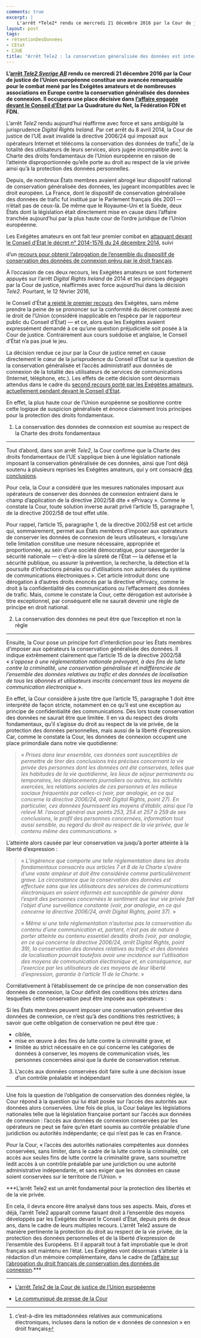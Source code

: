 ```yaml
---
comments: true
excerpt: |
    L'arrêt *Tele2* rendu ce mercredi 21 décembre 2016 par la Cour de justice de l'Union européenne constitue une avancée remarquable pour le combat mené par les Exégètes amateurs et de nombreuses associations en Europe contre la conservation généralisée des données de connexion. Il occupera une place décisive dans l'affaire engagée devant le Conseil d'État français.
layout: post
tags:
- rétentionDesDonnées
- CEtat
- CJUE
title: "Arrêt Tele2 : la conservation généralisée des données est interdite en Europe"
---
```


**L’[arrêt *Tele2 Sverige
AB*](http://curia.europa.eu/juris/document/document.jsf;jsessionid=9ea7d2dc30d52719d5fbc6b54cd0a9bea76fe611b947.e34KaxiLc3qMb40Rch0SaxyKbx10?text=&docid=186492&pageIndex=0&doclang=FR&mode=req&dir=&occ=first&part=1&cid=570156)
rendu ce mercredi 21 décembre 2016 par la Cour de justice de l’Union
européenne constitue une avancée remarquable pour le combat mené par les
Exégètes amateurs et de nombreuses associations en Europe contre la
conservation généralisée des données de connexion. Il occupera une place
décisive dans [l’affaire engagée devant le Conseil
d’État](https://exegetes.eu.org/dossiers/abrogationretention.html) par
La Quadrature du Net, la Fédération FDN et FDN.**

L’arrêt *Tele2* rendu aujourd’hui réaffirme avec force et sans ambiguité
la jurisprudence *Digital Rights Ireland*. Par cet arrêt du 8 avril
2014, la Cour de justice de l’UE avait invalidé la directive 2006/24 qui
imposait aux opérateurs Internet et télécoms la conservation des données
de trafic[^1] de la totalité des utilisateurs de leurs services, alors
jugée incompatible avec la Charte des droits fondamentaux de l’Union
européenne en raison de l’atteinte disproportionnée qu’elle porte au
droit au respect de la vie privée ainsi qu’à la protection des données
personnelles.

Depuis, de nombreux États membres avaient abrogé leur dispositif
national de conservation généralisée des données, les jugeant
incompatibles avec le droit européen. La France, dont le dispositif de
conservation généralisée des données de trafic fut institué par le
Parlement français dès 2001 — n’était pas de ceux-là. De même que le
Royaume-Uni et la Suède, deux États dont la législation était
directement mise en cause dans l’affaire tranchée aujourd’hui par la
plus haute cour de l’ordre juridique de l’Union européenne.

<!--, et donc avant même que l'obligation lui en soit faite par le droit de l'Union européenne --- n'a pas été abrogé. -->
Les Exégètes amateurs en ont fait leur premier combat en [attaquant
devant le Conseil d’État le décret n° 2014-1576 du 24 décembre
2014](https://exegetes.eu.org/dossiers/lpm.html), suivi
<!--Ce seul décret ne permettant pas de couvrir toute la problématique de la conservation généralisée des données, les Exégètes ont en même temps demandé au gouvernement-->
d’un [recours pour obtenir l’abrogation de l’ensemble du dispositif de
conservation des données de connexion prévu par le droit
français](https://exegetes.eu.org/dossiers/abrogationretention.html).
<!-- Le gouvernement n'ayant pas fait droit à leur demande, les Exégètes ont porté le refus implicite de l'administration devant le Conseil d'État. / c'est du détail marqué dans la page en lien c'est suffisant -->

À l’occasion de ces deux recours, les Exégètes amateurs se sont
fortement appuyés sur l’arrêt *Digital Rights Ireland* de 2014 et les
principes dégagés par la Cour de justice, réaffirmés avec force
aujourd’hui dans la décision *Tele2*. Pourtant, le 12 février 2016,
<!--Cette stratégie est en passe de devenir payante. En effet, dans l'affaire portant sur le décret 2014-1576, -->
le Conseil d’État [a rejeté le premier
recours](https://exegetes.eu.org/dossiers/lpm.html) des Exégètes, sans
même prendre la peine de se prononcer sur la conformité du décret
contesté avec le droit de l’Union (considéré inapplicable en l’espèce
par le rapporteur public du Conseil d’État) — et ce, alors que les
Exégètes avaient expressément demandé à ce qu’une question préjudicielle
soit posée à la Cour de justice. Contrairement aux cours suédoise et
anglaise, le Conseil d’État n’a pas joué le jeu.
<!--(ce refus a d'ailleurs conduit au dépôt par les Exégètes d'une requète devant la Cour européenne des droits de l'Homme, le refus de transmission d'une question préjudicielle non motivé étant contraire à la Convention européenne des droits de l'Homme). Mais l'affaire portant sur la demande d'abrogration est, elle, encore pendante. Et l'arrêt, rendu ce jour donne raison à l'ensemble des moyens développés par les Exégètes, ce qui laisse espérer que le droit français s'inscrive prochainement en conformité avec les droits fondamentaux.--><!-- n'en parlons pas pour l'instant avec cette incertitude sur la recevabilité  / on fera un billet dédié / de toute façon l'info est sur la page en lien -->

La décision rendue ce jour par la Cour de justice remet en cause
directement le cœur de la jurisprudence du Conseil d’État sur la
question de la conservation généralisée et l’accès administratif aux
données de connexion de la totalité des utilisateurs de services de
communications (Internet, téléphone, etc.). Les effets de cette décision
sont désormais attendus dans le cadre du [second recours porté par les
Exégètes amateurs, actuellement pendant devant le Conseil
d’État](https://exegetes.eu.org/dossiers/abrogationretention.html).

En effet, la plus haute cour de l’Union européenne se positionne contre
cette logique de suspicion généralisée et énonce clairement trois
principes pour la protection des droits fondamentaux.

1. La conservation des données de connexion est soumise au respect de la Charte des droits fondamentaux
-------------------------------------------------------------------------------------------------------

Tout d’abord, dans son arrêt *Tele2*, la Cour confirme que la Charte des
droits fondamentaux de l’UE s’applique bien à une législation nationale
imposant la conservation généralisée de ces données, ainsi que l’ont
déjà soutenu à plusieurs reprises les Exégètes amateurs, qui y ont
consacré [des conclusions](https://exegetes.eu.org/memoire-charte/).

Pour cela, la Cour a considéré que les mesures nationales imposant aux
opérateurs de conserver des données de connexion entraient dans le champ
d’application de la directive 2002/58 dite « ePrivacy ». Comme le
constate la Cour, toute solution inverse aurait privé l’article 15,
paragraphe 1, de la directive 2002/58 de tout effet utile.

Pour rappel, l’article 15, paragraphe 1, de la directive 2002/58 est cet
article qui, sommairement, permet aux États membres d’imposer aux
opérateurs de conserver les données de connexion de leurs utilisateurs,
« lorsqu’une telle limitation constitue une mesure nécessaire,
appropriée et proportionnée, au sein d’une société démocratique, pour
sauvegarder la sécurité nationale — c’est-à-dire la sûreté de l’État —
la défense et la sécurité publique, ou assurer la prévention, la
recherche, la détection et la poursuite d’infractions pénales ou
d’utilisations non autorisées du système de communications
électroniques ». Cet article introduit donc une dérogation à d’autres
droits énoncés par la directive ePrivacy, comme le droit à la
confidentialité des communications ou l’effacement des données de
trafic. Mais, comme le constate la Cour, cette dérogation est autorisée
à titre exceptionnel, par conséquent elle ne saurait devenir une règle
de principe en droit national.

2. La conservation des données ne peut être que l’exception et non la règle
---------------------------------------------------------------------------

Ensuite, la Cour pose un principe fort d’interdiction pour les États
membres d’imposer aux opérateurs la conservation généralisée des
données. Il indique extrêmement clairement que l’article 15 de la
directive 2002/58 « *s’oppose à une réglementation nationale prévoyant,
à des fins de lutte contre la criminalité, une conservation généralisée
et indifférenciée de l’ensemble des données relatives au trafic et des
données de localisation de tous les abonnés et utilisateurs inscrits
concernant tous les moyens de communication électronique* ».

En effet, la Cour considère à juste titre que l’article 15, paragraphe 1
doit être interprété de façon stricte, notamment en ce qu’il est une
exception au principe de confidentialité des communications. Dès lors
toute conservation des données ne saurait être que limitée. Il en va du
respect des droits fondamentaux, qu’il s’agisse du droit au respect de
la vie privée, de la protection des données personnelles, mais aussi de
la liberté d’expression. Car, comme le constate la Cour, les données de
connexion occupent une place primordiale dans notre vie quotidienne:

> « *Prises dans leur ensemble, ces données sont susceptibles de
> permettre de tirer des conclusions très précises concernant la vie
> privée des personnes dont les données ont été conservées, telles que
> les habitudes de la vie quotidienne, les lieux de séjour permanents ou
> temporaires, les déplacements journaliers ou autres, les activités
> exercées, les relations sociales de ces personnes et les milieux
> sociaux fréquentés par celles-ci (voir, par analogie, en ce qui
> concerne la directive 2006/24, arrêt Digital Rights, point 27). En
> particulier, ces données fournissent les moyens d’établir, ainsi que
> l’a relevé M. l’avocat général aux points 253, 254 et 257 à 259 de ses
> conclusions, le profil des personnes concernées, information tout
> aussi sensible, au regard du droit au respect de la vie privée, que le
> contenu même des communications.* »

L’atteinte alors causée par leur conservation va jusqu’à porter atteinte
à la liberté d’expression :

> « *L’ingérence que comporte une telle réglementation dans les droits
> fondamentaux consacrés aux articles 7 et 8 de la Charte s’avère d’une
> vaste ampleur et doit être considérée comme particulièrement grave. La
> circonstance que la conservation des données est effectuée sans que
> les utilisateurs des services de communications électroniques en
> soient informés est susceptible de générer dans l’esprit des personnes
> concernées le sentiment que leur vie privée fait l’objet d’une
> surveillance constante (voir, par analogie, en ce qui concerne la
> directive 2006/24, arrêt Digital Rights, point 37).* »
>
> « *Même si une telle réglementation n’autorise pas la conservation du
> contenu d’une communication et, partant, n’est pas de nature à porter
> atteinte au contenu essentiel desdits droits (voir, par analogie, en
> ce qui concerne la directive 2006/24, arrêt Digital Rights, point 39),
> la conservation des données relatives au trafic et des données de
> localisation pourrait toutefois avoir une incidence sur l’utilisation
> des moyens de communication électronique et, en conséquence, sur
> l’exercice par les utilisateurs de ces moyens de leur liberté
> d’expression, garantie à l’article 11 de la Charte.* »

Corrélativement à l’établissement de ce principe de non conservation des
données de connexion, la Cour définit des conditions très strictes dans
lesquelles cette conservation peut être imposée aux opérateurs :

<!-- Et c'est là que la Cour de justice prend tout particulièrement le contrepied de la législation française. / non c'est pas là particulièrement / je vois pas pourquoi on écrit ça -->
Si les États membres peuvent imposer une conservation préventive des
données de connexion, ce n’est qu’à des conditions très restrictives; à
savoir que cette obligation de conservation ne peut être que :

<!--%citer le dispositif sur ce point ?? Fait ci-dessous-->
-   ciblée,
-   mise en œuvre à des fins de lutte contre la criminalité grave, et
-   limitée au strict nécessaire en ce qui concerne les catégories de
    données à conserver, les moyens de communication visés, les
    personnes concernées ainsi que la durée de conservation retenue.

<!--En effet, selon la Cour, «\ l’article 15, paragraphe 1, de la directive 2002/58/CE [...] lu à la lumière des articles 7, 8 et 11 ainsi que de l’article 52, paragraphe 1, de la charte des droits fondamentaux de l’Union européenne, doit être interprété en ce sens qu’il s’oppose à une réglementation nationale prévoyant, à des fins de lutte contre la criminalité, une conservation généralisée et indifférenciée de l’ensemble des données relatives au trafic et des données de localisation de tous les abonnés et utilisateurs inscrits concernant tous les moyens de communication électronique.\ »->

<!--%[Déjà dit au §23. Lequel conserve-t-on ?]-->
<!-- je vois pas là tout de suite -->
3. L’accès aux données conservées doit faire suite à une décision issue d’un contrôle préalable et indépendant
--------------------------------------------------------------------------------------------------------------

<!--%NON non c'est pas marqué dans l'arrêt, wtf ? C'est le contrôle qui est demandé, par l'autorisation. Et c'est pas seulement judiciaire, mais aussi admin ! HEU IL est marqué DECISION et PROCEDURE-->
<!--%Le contrôle n'est pas dutout aussi fort que l'autorisation : la CNCTR fait un contrôle préalable, par 
exemple

%Modifié

la Cour dit : sauf cas d’urgence dûment justifiés, subordonné à un contrôle préalable effectué soit par une juridiction soit par une entité administrative indépendante, et que la décision de cette juridiction ou de cette entité intervienne à la suite d’une demande motivée de ces autorités présentée, notamment, dans le cadre de procédures de prévention, de détection ou de poursuites pénales


-->
Une fois la question de l’obligation de conservation des données réglée,
la Cour répond à la question qui lui était posée sur l’accès des
autorités aux données alors conservées. Une fois de plus, la Cour balaye
les législations nationales telle que la législation française portant
sur l’accès aux données de connexion : l’accès aux données de connexion
conservées par les opérateurs ne peut se faire qu’en étant soumis au
contrôle préalable d’une juridiction ou autorités indépendante; ce qui
n’est pas le cas en France.

<!--Sur ce point on serait tenté de se contenter de se limiter à citer la conclusion de la Cour: citer suffit ;)

% si, c'est carrément discutable que la CNCTR réalise bien un contrôle préalable. On défend que non, mais ce n'est pas si évident. %Donc j'ai enlevé "le absolument" dans "Ce qui n'est pas le cas en France." ci-dessus-->
Pour la Cour, « l’accès des autorités nationales compétentes aux données
conservées, sans limiter, dans le cadre de la lutte contre la
criminalité, cet accès aux seules fins de lutte contre la criminalité
grave, sans soumettre ledit accès à un contrôle préalable par une
juridiction ou une autorité administrative indépendante, et sans exiger
que les données en cause soient conservées sur le territoire de
l’Union. »

<!--%Possible ajout suite au commentaires de Oncela et LcF:  

Étant précisé que sur ce point l'arrêt demeure en deça de ce que les associations requérantes demandent: à savoir une décision judiciaire préalable autorisant l'accès aux données collectées.

FIXME : je suis partant de pas aller dans ce niveau dé détail ci dessus, car judiciaire implique qu'on veut pas du juge administratif ; or moi tant que c'est vraiment un juge ça me va je suis pas anti administratif ; même si dans la tradition française ça devrait bien relever du juge judiciaire  mais c'est une tendance lourde en France qui cherche à faire changer ça donc bon... j'irais pas dans ce débat ici perso ; restons positifs -->
***L’arrêt Tele2 est un arrêt fondamental pour la protection des
libertés et de la vie privée.
<!-- historique pour la protection des libertés citoyennes à l'ère numérique-->
En cela, il devra encore être analysé dans tous ses aspects. Mais,
d’ores et déjà, l’arrêt Tele2 apparaît comme faisant droit à l’ensemble
des moyens développés par les Exégètes devant le Conseil d’État, depuis
près de deux ans, dans le cadre de leurs multiples recours. L’arrêt
Tele2 assure de manière pertinente la protection du droit au respect de
la vie privée, de la protection des données personnelles et de la
liberté d’expression de l’ensemble des Européens. Et il apparaît tout à
fait improbable que le droit français soit maintenu en l’état. Les
Exégètes vont désormais s’atteler à la rédaction d’un mémoire
complémentaire, dans le cadre de [l’affaire sur l’abrogation du droit
français de conservation des données de
connexion](https://exegetes.eu.org/dossiers/abrogationretention.html).***

------------------------------------------------------------------------

-   [L’arrêt *Tele2* de la Cour de justice de l’Union
    européenne](http://curia.europa.eu/juris/document/document.jsf;jsessionid=9ea7d2dc30d52719d5fbc6b54cd0a9bea76fe611b947.e34KaxiLc3qMb40Rch0SaxyKbx10?text=&docid=186492&pageIndex=0&doclang=FR&mode=req&dir=&occ=first&part=1&cid=570156)

<!-- -->

-   [Le communiqué de presse de la
    Cour](http://curia.europa.eu/jcms/upload/docs/application/pdf/2016-12/cp160145fr.pdf)

[^1]: c’est-à-dire les métadonnées relatives aux communications
    électroniques, incluses dans la notion de « données de connexion »
    en droit français

